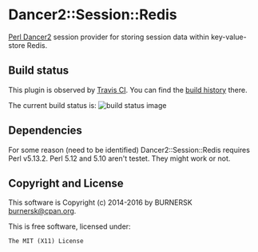 Dancer2::Session::Redis
======================

[Perl Dancer2](http://perldancer.org/) session provider for storing session
data within key-value-store Redis.

Build status
------------

This plugin is observed by [Travis CI](https://travis-ci.org/). You can find
the [build history](https://travis-ci.org/burnersk/Dancer2-Session-Redis)
there.

The current build status is:
![build status image](https://api.travis-ci.org/burnersk/Dancer2-Session-Redis.png "Dancer2::Session::Redis build status on Travis CI")

Dependencies
------------

For some reason (need to be identified) Dancer2::Session::Redis requires
Perl v5.13.2. Perl 5.12 and 5.10 aren't testet. They might work or not.

Copyright and License
---------------------

This software is Copyright (c) 2014-2016 by BURNERSK <burnersk@cpan.org>.

This is free software, licensed under:

    The MIT (X11) License

